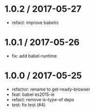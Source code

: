 
1.0.2 / 2017-05-27
==================

  * refact: improve babelrc

1.0.1 / 2017-05-26
==================

  * fix: add babel-runtime

1.0.0 / 2017-05-25
==================

  * refactor: rename to get-ready-browser
  * feat: babel es2015-ie
  * refact: remove is-type-of deps
  * test: fix test (#4)
